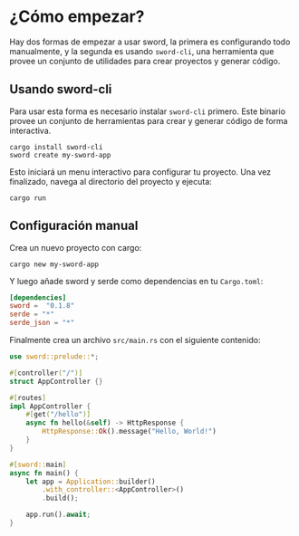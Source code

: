 # ¿Cómo empezar?

Hay dos formas de empezar a usar sword, la primera es configurando todo manualmente, y la segunda es usando `sword-cli`, una herramienta que provee un conjunto de utilidades para crear proyectos y generar código.

## Usando sword-cli

Para usar esta forma es necesario instalar `sword-cli` primero. Este binario provee un conjunto de herramientas para crear y generar código de forma interactiva.

```shell
cargo install sword-cli
sword create my-sword-app
```

Esto iniciará un menu interactivo para configurar tu proyecto. Una vez finalizado, navega al directorio del proyecto y ejecuta:

```shell
cargo run
```

## Configuración manual

Crea un nuevo proyecto con cargo:

```shell
cargo new my-sword-app
```

Y luego añade sword y serde como dependencias en tu `Cargo.toml`:

```toml
[dependencies]
sword =  "0.1.8"
serde = "*"
serde_json = "*"
```

Finalmente crea un archivo `src/main.rs` con el siguiente contenido:

```rust
use sword::prelude::*;

#[controller("/")]
struct AppController {}

#[routes]
impl AppController {
    #[get("/hello")]
    async fn hello(&self) -> HttpResponse {
        HttpResponse::Ok().message("Hello, World!")
    }
}

#[sword::main]
async fn main() {
    let app = Application::builder()
        .with_controller::<AppController>()
        .build();

    app.run().await;
}
```

